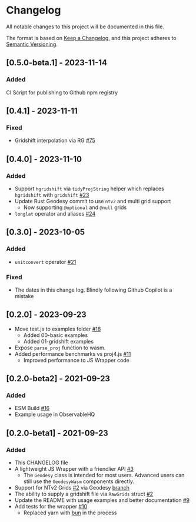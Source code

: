 # Changelog

All notable changes to this project will be documented in this file.

The format is based on [Keep a Changelog](https://keepachangelog.com/en/1.0.0/),
and this project adheres to [Semantic Versioning](https://semver.org/spec/v2.0.0.html).

<!--
### Added - for new features.
### Changed - for changes in existing functionality.
### Deprecated - for soon-to-be removed features.
### Removed - for now removed features.
### Fixed - for any bug fixes.
### Security - in case of vulnerabilities.
-->

<!-- ## [Unreleased] -->

## [0.5.0-beta.1] - 2023-11-14

### Added

CI Script for publishing to Github npm registry

## [0.4.1] - 2023-11-11

### Fixed

- Gridshift interpolation via RG [#75](https://github.com/busstoptaktik/geodesy/pull/75)

## [0.4.0] - 2023-11-10

### Added

- Support `hgridshift` via `tidyProjString` helper which replaces `hgridshift` with `gridshift` [#23](https://github.com/Rennzie/geodesy-wasm/issues/23)
- Update Rust Geodesy commit to use `ntv2` and multi grid support
  - Now supporting `@optional` and `@null` grids
- `longlat` operator and aliases [#24](https://github.com/Rennzie/geodesy-wasm/issues/24)

## [0.3.0] - 2023-10-05

### Added

- `unitconvert` operator [#21](https://github.com/Rennzie/geodesy-wasm/issues/21)

### Fixed

- The dates in this change log. Blindly following Github Copilot is a mistake

## [0.2.0] - 2023-09-23

- Move test.js to examples folder [#18](https://github.com/Rennzie/geodesy-wasm/issues/18)
  - Added 00-basic examples
  - Added 01-gridshift examples
- Expose `parse_proj` function to wasm.
- Added performance benchmarks vs proj4.js [#11](https://github.com/Rennzie/geodesy-wasm/issues/11)
  - Improved performance to JS Wrapper code

## [0.2.0-beta2] - 2021-09-23

### Added

- ESM Build [#16](https://github.com/Rennzie/geodesy-wasm/issues/16)
- Example usage in ObservableHQ

## [0.2.0-beta1] - 2021-09-23

### Added

- This CHANGELOG file
- A lightweight JS Wrapper with a friendlier API [#3](https://github.com/Rennzie/geodesy-wasm/issues/3)
  - The `Geodesy` class is intended for most users. Advanced users can still use the `GeodesyWasm` components directly.
- Support for NTv2 Grids [#2](https://github.com/Rennzie/geodesy-wasm/issues/2) via Geodesy [branch](https://github.com/busstoptaktik/geodesy/pull/60)
- The ability to supply a gridshift file via `RawGrids` struct [#2](https://github.com/Rennzie/geodesy-wasm/issues/2)
- Update the README with usage examples and better documentation [#9](https://github.com/Rennzie/geodesy-wasm/issues/9)
- Add tests for the wrapper [#10](https://github.com/Rennzie/geodesy-wasm/issues/10)
  - Replaced yarn with [bun](https://bun.sh/docs/cli/test) in the process
